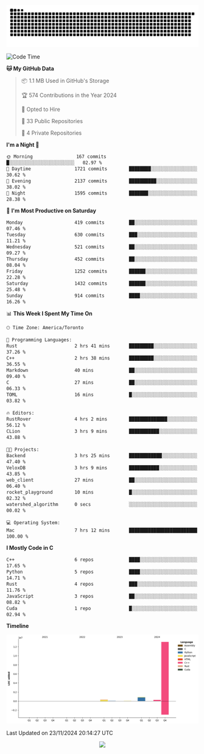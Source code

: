 <picture>
  <source media="(prefers-color-scheme: dark)" srcset="https://raw.githubusercontent.com/kkli08/kkli08/output/github-contribution-grid-snake-dark.svg">
  <source media="(prefers-color-scheme: light)" srcset="https://raw.githubusercontent.com/kkli08/kkli08/output/github-contribution-grid-snake.svg">
  <img alt="github contribution grid snake animation" src="https://raw.githubusercontent.com/kkli08/kkli08/output/github-contribution-grid-snake.svg">
</picture>


<!--START_SECTION:waka-->
![Code Time](http://img.shields.io/badge/Code%20Time-93%20hrs%2043%20mins-blue)

**🐱 My GitHub Data** 

> 📦 1.1 MB Used in GitHub's Storage 
 > 
> 🏆 574 Contributions in the Year 2024
 > 
> 💼 Opted to Hire
 > 
> 📜 33 Public Repositories 
 > 
> 🔑 4 Private Repositories 
 > 
**I'm a Night 🦉** 

```text
🌞 Morning                167 commits         █░░░░░░░░░░░░░░░░░░░░░░░░   02.97 % 
🌆 Daytime                1721 commits        ████████░░░░░░░░░░░░░░░░░   30.62 % 
🌃 Evening                2137 commits        ██████████░░░░░░░░░░░░░░░   38.02 % 
🌙 Night                  1595 commits        ███████░░░░░░░░░░░░░░░░░░   28.38 % 
```
📅 **I'm Most Productive on Saturday** 

```text
Monday                   419 commits         ██░░░░░░░░░░░░░░░░░░░░░░░   07.46 % 
Tuesday                  630 commits         ███░░░░░░░░░░░░░░░░░░░░░░   11.21 % 
Wednesday                521 commits         ██░░░░░░░░░░░░░░░░░░░░░░░   09.27 % 
Thursday                 452 commits         ██░░░░░░░░░░░░░░░░░░░░░░░   08.04 % 
Friday                   1252 commits        ██████░░░░░░░░░░░░░░░░░░░   22.28 % 
Saturday                 1432 commits        ██████░░░░░░░░░░░░░░░░░░░   25.48 % 
Sunday                   914 commits         ████░░░░░░░░░░░░░░░░░░░░░   16.26 % 
```


📊 **This Week I Spent My Time On** 

```text
🕑︎ Time Zone: America/Toronto

💬 Programming Languages: 
Rust                     2 hrs 41 mins       █████████░░░░░░░░░░░░░░░░   37.26 % 
C++                      2 hrs 38 mins       █████████░░░░░░░░░░░░░░░░   36.55 % 
Markdown                 40 mins             ██░░░░░░░░░░░░░░░░░░░░░░░   09.40 % 
C                        27 mins             ██░░░░░░░░░░░░░░░░░░░░░░░   06.33 % 
TOML                     16 mins             █░░░░░░░░░░░░░░░░░░░░░░░░   03.82 % 

🔥 Editors: 
RustRover                4 hrs 2 mins        ██████████████░░░░░░░░░░░   56.12 % 
CLion                    3 hrs 9 mins        ███████████░░░░░░░░░░░░░░   43.88 % 

🐱‍💻 Projects: 
Backend                  3 hrs 25 mins       ████████████░░░░░░░░░░░░░   47.40 % 
VeloxDB                  3 hrs 9 mins        ███████████░░░░░░░░░░░░░░   43.85 % 
web_client               27 mins             ██░░░░░░░░░░░░░░░░░░░░░░░   06.40 % 
rocket_playground        10 mins             █░░░░░░░░░░░░░░░░░░░░░░░░   02.32 % 
watershed_algorithm      0 secs              ░░░░░░░░░░░░░░░░░░░░░░░░░   00.02 % 

💻 Operating System: 
Mac                      7 hrs 12 mins       █████████████████████████   100.00 % 
```

**I Mostly Code in C** 

```text
C++                      6 repos             ████░░░░░░░░░░░░░░░░░░░░░   17.65 % 
Python                   5 repos             ████░░░░░░░░░░░░░░░░░░░░░   14.71 % 
Rust                     4 repos             ███░░░░░░░░░░░░░░░░░░░░░░   11.76 % 
JavaScript               3 repos             ██░░░░░░░░░░░░░░░░░░░░░░░   08.82 % 
Cuda                     1 repo              █░░░░░░░░░░░░░░░░░░░░░░░░   02.94 % 
```



**Timeline**

![Lines of Code chart](https://raw.githubusercontent.com/kkli08/kkli08/main/assets/bar_graph.png)


 Last Updated on 23/11/2024 20:14:27 UTC
<!--END_SECTION:waka-->


<div align="center">
    <img  src="https://github-readme-streak-stats.herokuapp.com/?user=kkli08&theme=cobalt" />
</div>

<br/>
<br/>
<br/>

